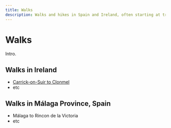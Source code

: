 ```yaml
---
title: Walks
description: Walks and hikes in Spain and Ireland, often starting at train stations 
---
```


#  Walks 

Intro.

## Walks in Ireland 

- [Carrick-on-Suir to Clonmel](_walks/carrick-on-suir-to-clonmel.md)
- etc

## Walks in Málaga Province, Spain

- Málaga to Rincon de la Victoria
- etc
